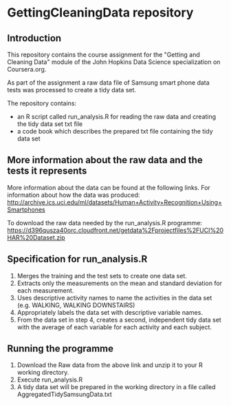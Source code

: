 # GettingCleaningData repository


## Introduction
This repository contains the course assignment for the "Getting and Cleaning Data" module of the John Hopkins
Data Science specialization on Coursera.org. 

As part of the assignment a raw data file of Samsung smart phone data tests was processed to create a tidy 
data set. 

The repository contains: 
* an R script called run_analysis.R for reading the raw data and creating the tidy data set txt file
* a code book which describes the prepared txt file containing the tidy data set

## More information about the raw data and the tests it represents
More information about the data can be found at the following links. 
For information about how the data was produced: 
http://archive.ics.uci.edu/ml/datasets/Human+Activity+Recognition+Using+Smartphones

To download the raw data needed by the run_analysis.R programme:
https://d396qusza40orc.cloudfront.net/getdata%2Fprojectfiles%2FUCI%20HAR%20Dataset.zip

## Specification for run_analysis.R
1. Merges the training and the test sets to create one data set.
2. Extracts only the measurements on the mean and standard deviation for each measurement. 
3. Uses descriptive activity names to name the activities in the data set (e.g. WALKING, WALKING DOWNSTAIRS)
4. Appropriately labels the data set with descriptive variable names. 
5. From the data set in step 4, creates a second, independent tidy data set with the average of each variable for each activity and each subject.

## Running the programme
1. Download the Raw data from the above link and unzip it to your R working directory. 
2. Execute run_analysis.R
3. A tidy data set will be prepared in the working directory in a file called AggregatedTidySamsungData.txt

